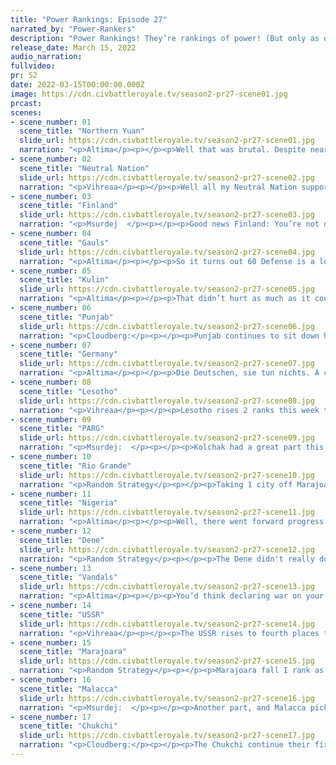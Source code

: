```yaml
---
title: "Power Rankings: Episode 27"
narrated_by: "Power-Rankers"
description: "Power Rankings! They’re rankings of power! (But only as of the instant of the end of the previous episode, as these are not meant to be future predictions!) Power Rankings!"
release_date: March 15, 2022
audio_narration:
fullvideo:
pr: S2
date: 2022-03-15T00:00:00.000Z
image: https://cdn.civbattleroyale.tv/season2-pr27-scene01.jpg
prcast:
scenes:
- scene_number: 01
  scene_title: "Northern Yuan"
  slide_url: https://cdn.civbattleroyale.tv/season2-pr27-scene01.jpg
  narration: "<p>Altima</p><p></p><p>Well that was brutal. Despite near-tech parity, the overwhelming numbers of the Chukchi Army just crushed them down to dust, finishing what fight they had left in them. For all their absurd accomplishments in C1, Total War left them a ruined wreck of a civ, and the lack-of bonuses they inherited as a result of this left them with faint hopes for the future. Still, despite everything, they managed to build a decent little civ before the New White Walkers came in and destroyed everything in two crushing wars. Rest in peace, you ridiculous underdog of a civ.</p>"
- scene_number: 02
  scene_title: "Neutral Nation"
  slide_url: https://cdn.civbattleroyale.tv/season2-pr27-scene02.jpg
  narration: "<p>Vihreaa</p><p></p><p>Well all my Neutral Nation supporters out there, 16th overall is actually pretty good! Considering NN is down to just one city now, a declaration of war from any of their neighbors would spell their doom, but this part, they survived. Every placement NN rises is a win in my eyes.</p>"
- scene_number: 03
  scene_title: "Finland"
  slide_url: https://cdn.civbattleroyale.tv/season2-pr27-scene03.jpg
  narration: "<p>Msurdej  </p><p></p><p>Good news Finland: You’re not dead!The bad news is: You're still in the same position of dying anytime Lenin decides to kill you!</p>"
- scene_number: 04
  scene_title: "Gauls"
  slide_url: https://cdn.civbattleroyale.tv/season2-pr27-scene04.jpg
  narration: "<p>Altima</p><p></p><p>So it turns out 60 Defense is a lot for this point in the game. Bibracte, its defenses bolstered by a ridiculous 49 pop, holds firm despite the Vandals throwing what appears to be their entire land army at the problem instead of using those units to fight Nigeria. Now, the Gauls are absolutely turbo-boned long term- being locked to three cities is pretty bad- but for now, their galant defense (and technological superiority over their other potential threat of Germany) gains them 1 rank.</p>"
- scene_number: 05
  scene_title: "Kulin"
  slide_url: https://cdn.civbattleroyale.tv/season2-pr27-scene05.jpg
  narration: "<p>Altima</p><p></p><p>That didn’t hurt as much as it could have. While they definitely lost Red vs. Blue season three, the Kulin still hold all of their mainland. The superfortress Australia still stands, even as superjail Australia keeps the Kulin imprisoned. Malacca surrounds the Kulin, its stats growing above them as time marches on. If they can’t find a way to establish themselves elsewhere, such as a joint war alongside the Chukchi against their blue foe, time will grind them down to weakness before Malacca grinds them to dust.</p>"
- scene_number: 06
  scene_title: "Punjab"
  slide_url: https://cdn.civbattleroyale.tv/season2-pr27-scene06.jpg
  narration: "<p>Cloudberg:</p><p></p><p>Punjab continues to sit down here in the doldrums below 10th place, which it should be noted is itself now in the bottom half. Punjab isn’t exactly weak, but at this point everyone else is so much stronger that they’ve ended up near the bottom. And how could they possibly get out? Their immediate neighbors are Malacca, the Chukchi, and PARG, all of which—even PARG—are now stronger than them. I just don’t see any way out, and for that reason we’ve decided to drop Punjab back from 11th to 12th. </p>"
- scene_number: 07
  scene_title: "Germany"
  slide_url: https://cdn.civbattleroyale.tv/season2-pr27-scene07.jpg
  narration: "<p>Altima</p><p></p><p>Die Deutschen, sie tun nichts. A complete technological deadlock has left the Germans incapable of meaningfully warring on most of their neighbors- even the Gauls would hold out well against that horde of horsemen (caveat: that horde of horsemen is just the AI refusing to upgrade units, fuckers have Cuirassiers). My personal hypothesis based on looking at their techs v. effective science is that they’re beelining something, and I hope for them it’s a science tech, ‘cause the USSR looks quite willing to eat some horses right about now.</p>"
- scene_number: 08
  scene_title: "Lesotho"
  slide_url: https://cdn.civbattleroyale.tv/season2-pr27-scene08.jpg
  narration: "<p>Vihreaa</p><p></p><p>Lesotho rises 2 ranks this week to 10th place, as they manage to fight Nigeria to an effective standstill in Africa. After the partition of what was left of Zaire, Lesotho has emerged as a regional power in Africa, able to stand toe to toe with empires that dominated in cycle one that originated in Africa. With a significantly larger military than Nigeria, Lesotho could emerge victorious as Nigeria becomes whittled down by a two front war with Lesotho and the Vandals.</p>"
- scene_number: 09
  scene_title: "PARG"
  slide_url: https://cdn.civbattleroyale.tv/season2-pr27-scene09.jpg
  narration: "<p>Msurdej:  </p><p></p><p>Kolchak had a great part this week, managing to take a few cities off of the USSR, and help take out his neighbor Northern Yuan, picking some a good number of cities. The problem arises however, with their new neighbors. The Chukchi could keep pushing west, and with less than half their army and production, the PARG could easily end up like the Northern Yuan. Kolchak will need to use heavy diplomacy if he wants to stay alive.</p>"
- scene_number: 10
  scene_title: "Rio Grande"
  slide_url: https://cdn.civbattleroyale.tv/season2-pr27-scene10.jpg
  narration: "<p>Random Strategy</p><p></p><p>Taking 1 city off Marajoara is a good sign for things to come. Rio and the Dene are both competing for the continent with 2 superpowers flanking them: the Chukchi for the Dene, and Marajoara for Rio. And of the two, Marajoara is by the far the less scary. Now it's true that the Vandals did most of the work in the war so it's not a "oh look Marajoara can be beaten by Rio"-type of good sign, it's more of a "Marajoara isn't going to just roll over Rio"-type of good sign. Despite this, Rio still get ranked behind the Dene, on account of having slightly worse stats. And this is a pretty good reason: not dieing to a superpower is definitely good, but if that's all you do you won't win the game. To actually end up winning, you do need to be able to kill your neighbour.</p>"
- scene_number: 11
  scene_title: "Nigeria"
  slide_url: https://cdn.civbattleroyale.tv/season2-pr27-scene11.jpg
  narration: "<p>Altima</p><p></p><p>Well, there went forward progress. Distracted from the Lesothan grind by the Vandal declaration, Nigeria has focused its efforts on flipfests in North Africa. While this isn’t going to go anywhere, that stalemate does mean that Nigeria gets to hold on despite being at war with an on-paper favorite. Always respectable, but while they hold center by chucking bodies to die on the coast, other powers are rising, and so they slip one rank.</p>"
- scene_number: 12
  scene_title: "Dene"
  slide_url: https://cdn.civbattleroyale.tv/season2-pr27-scene12.jpg
  narration: "<p>Random Strategy</p><p></p><p>The Dene didn't really do anything this episode, but still gain a rank. They are currently slightly outstatting Rio Grande which is a good sign if anything. Of course, after obliterating Northern Yuan, the Chukchi are an even bigger worry than they were before. Better hope that they don't continue their rampage.</p>"
- scene_number: 13
  scene_title: "Vandals"
  slide_url: https://cdn.civbattleroyale.tv/season2-pr27-scene13.jpg
  narration: "<p>Altima</p><p></p><p>You’d think declaring war on your southern near-peer neighbor while they’re busy fighting their own southern near-peer neighbor would be an open-shut case. You would also usually build up a land army on your mutual border before declaring such a war. The Vandals didn’t do this, and so their cities are bloodily flipping. The odds of Nigeria walking away with anything are small, but this is going to cost the Vandals some time and inertia from rebuilding the lost infrastructure and population.</p>"
- scene_number: 14
  scene_title: "USSR"
  slide_url: https://cdn.civbattleroyale.tv/season2-pr27-scene14.jpg
  narration: "<p>Vihreaa</p><p></p><p>The USSR rises to fourth places this episode, as they consolidate power in Northern Europe and have no major threats to them on any of their borders. While they did lose some cities to PARG, the Ural mountains prevent any real conflict from arising between the two nations. With Germany being one of their biggest neighbors, the USSR could effectively pounce on them with a good chance of success due to their tech lead against them.</p>"
- scene_number: 15
  scene_title: "Marajoara"
  slide_url: https://cdn.civbattleroyale.tv/season2-pr27-scene15.jpg
  narration: "<p>Random Strategy</p><p></p><p>Marajoara fall I rank as they lose Kakouagoga to Rio Grande, as well as Matinados and err... Matinados to the Vandals. The main reason for this defeat has got to be them employing the "Malacca strategy" : building a bunch of your outdated UU instead of more modern ships, and then having them carry you through fights. It turns out that strategy only works when your UU is a jong; when your UU is a snake canoe the strategy works very poorly. However, Marajoara can quite easily fix the problem if they so choose. They are number 1 in science generation, so can fairly easily tech navy.</p>"
- scene_number: 16
  scene_title: "Malacca"
  slide_url: https://cdn.civbattleroyale.tv/season2-pr27-scene16.jpg
  narration: "<p>Msurdej:  </p><p></p><p>Another part, and Malacca picks up another two ranks. While they are still struggling to take anything off of the Australian mainland, they did pick up a pair of island cities. But if they can’t make more meaningful progress in the outback, then where can they go? Punjab, the Chukchi? The age of the Jong is almost at an end, so Mansur Shah will have to push his advantage while he still can.</p>"
- scene_number: 17
  scene_title: "Chukchi"
  slide_url: https://cdn.civbattleroyale.tv/season2-pr27-scene17.jpg
  narration: "<p>Cloudberg:</p><p></p><p>The Chukchi continue their first place streak after eviscerating Northern Yuan, taking the majority of Mandukhai’s cities and dealing her an unexpected elimination. On the map, the Chukchi are the largest civ; their stats are still great; and they show no signs of slowing down. The only question is whether they might eventually run up against another worthy contender...</p>"
---
```

